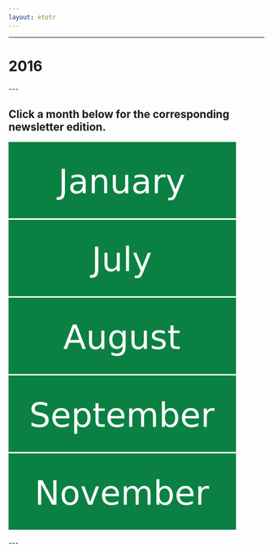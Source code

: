 ```yaml
---
layout: etotr
---
```

---
<p id="top" align="center">
  <h1>2016</h1>
</p>
---
<p align="center">
  <h2>Click a month below for the corresponding newsletter edition.</h2>
  <a href="01#top" title="January"><img class="month" alt="January" src="../../assets/svg/january-button.svg"></a>
  <a href="07#top" title="July"><img class="month" alt="July" src="../../assets/svg/july-button.svg"></a>
  <a href="08#top" title="August"><img class="month" alt="August" src="../../assets/svg/august-button.svg"></a>
  <a href="09#top" title="September"><img class="month" alt="September" src="../../assets/svg/september-button.svg"></a>
  <a href="11#top" title="November"><img class="month" alt="November" src="../../assets/svg/november-button.svg"></a>
</p>
---

